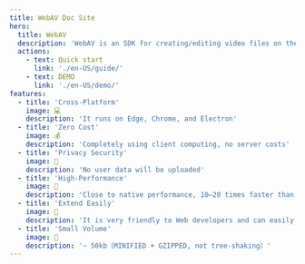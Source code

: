 ```yaml
---
title: WebAV Doc Site
hero:
  title: WebAV
  description: 'WebAV is an SDK for creating/editing video files on the Web platform, built on WebCodecs.'
  actions:
    - text: Quick start
      link: './en-US/guide/'
    - text: DEMO
      link: './en-US/demo/'
features:
  - title: 'Cross-Platform'
    image: 💻
    description: 'It runs on Edge, Chrome, and Electron'
  - title: 'Zero Cost'
    image: 💰
    description: 'Completely using client computing, no server costs'
  - title: 'Privacy Security'
    image: 🔏
    description: 'No user data will be uploaded'
  - title: 'High-Performance'
    image: 🚀
    description: 'Close to native performance, 10–20 times faster than ffmpeg.wasm'
  - title: 'Extend Easily'
    image: 🧩
    description: 'It is very friendly to Web developers and can easily cooperate with Canvas and WebAudio to achieve custom functions'
  - title: 'Small Volume'
    image: 🤏
    description: '~ 50kb（MINIFIED + GZIPPED, not tree-shaking）'
---
```

